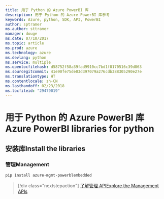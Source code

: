 ```yaml
---
title: 用于 Python 的 Azure PowerBI 库
description: 用于 Python 的 Azure PowerBI 库参考
keywords: Azure, python, SDK, API, PowerBI
author: sptramer
ms.author: sttramer
manager: douge
ms.date: 07/10/2017
ms.topic: article
ms.prod: azure
ms.technology: azure
ms.devlang: python
ms.service: multiple
ms.openlocfilehash: d58752f58a39fad9910cc7bd1f8170516c39d863
ms.sourcegitcommit: 41e90fe75de03d397079a276cdb388305290e27e
ms.translationtype: HT
ms.contentlocale: zh-CN
ms.lasthandoff: 02/23/2018
ms.locfileid: "29479019"
---
```

# <a name="azure-powerbi-libraries-for-python"></a><span data-ttu-id="8dbfd-104">用于 Python 的 Azure PowerBI 库</span><span class="sxs-lookup"><span data-stu-id="8dbfd-104">Azure PowerBI libraries for python</span></span>

## <a name="install-the-libraries"></a><span data-ttu-id="8dbfd-105">安装库</span><span class="sxs-lookup"><span data-stu-id="8dbfd-105">Install the libraries</span></span>


### <a name="management"></a><span data-ttu-id="8dbfd-106">管理</span><span class="sxs-lookup"><span data-stu-id="8dbfd-106">Management</span></span>

```bash
pip install azure-mgmt-powerblembedded
```
> [!div class="nextstepaction"]
> [<span data-ttu-id="8dbfd-107">了解管理 API</span><span class="sxs-lookup"><span data-stu-id="8dbfd-107">Explore the Management APIs</span></span>](/python/api/overview/azure/powerbi/management)